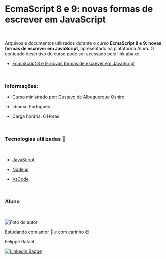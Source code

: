 # EcmaScript 8 e 9: novas formas de escrever em JavaScript
<br>

Arquivos e documentos utilizados durante o curso **EcmaScript 8 e 9: novas formas de escrever em JavaScript**, apresentado na plataforma Alura. O conteúdo descritivo do curso pode ser acessado pelo link abaixo.

- [EcmaScript 8 e 9: novas formas de escrever em JavaScript](https://cursos.alura.com.br/course/ecmascript-novidades)

<br>

### Informações:

* Curso ministrado por: [Gustavo de Albuquerque Oshiro](https://cursos.alura.com.br/user/gustavoaoshiro)

* Idioma: Português

* Carga horária: 6 Horas

<br>

### Tecnologias utilizadas 🔧
<br>

* [JavaScript](https://developer.mozilla.org/pt-BR/docs/Web/JavaScript)

* [Node.js](https://nodejs.org/en/)

* [VsCode](https://code.visualstudio.com/)

<br>


### Aluno
<br>

![Foto do autor](https://user-images.githubusercontent.com/98472557/151680533-d07e7b10-5c68-4db6-8e59-c4641d6936a5.jpg)

Estudando com amor 💝 e com carinho 😊 

Felippe Rafael

[![Linkedin Badge](https://img.shields.io/badge/-Felippe-blue?style=flat-square&logo=Linkedin&logoColor=white&link=https://www.linkedin.com/in/felippe-rafael/)](https://www.linkedin.com/in/frafaelrls/)